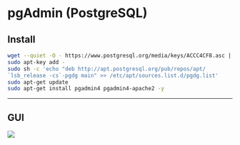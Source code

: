# pgAdmin (PostgreSQL)

## Install
````bash
wget --quiet -O - https://www.postgresql.org/media/keys/ACCC4CF8.asc |
sudo apt-key add -
sudo sh -c 'echo "deb http://apt.postgresql.org/pub/repos/apt/
`lsb_release -cs`-pgdg main" >> /etc/apt/sources.list.d/pgdg.list'
sudo apt-get update
sudo apt-get install pgadmin4 pgadmin4-apache2 -y
````

---

## GUI
[<img src="https://i.imgur.com/A1KULXx.png">](https://i.imgur.com/A1KULXx.png)
